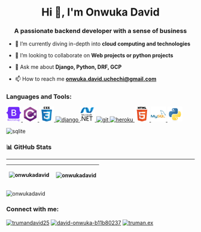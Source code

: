 <h1 align="center">Hi 👋, I'm Onwuka David</h1>
<h3 align="center">A passionate backend developer with a sense of business</h3>

- 🌱 I’m currently diving in-depth into **cloud computing and technologies**

- 👯 I’m looking to collaborate on **Web projects or python projects**

- 💬 Ask me about **Django, Python, DRF, GCP**

- 📫 How to reach me **onwuka.david.uchechi@gmail.com**

<h3 align="left">Languages and Tools:</h3>
<p align="left"> <a href="https://getbootstrap.com" target="_blank" rel="noreferrer"> <img src="https://raw.githubusercontent.com/devicons/devicon/master/icons/bootstrap/bootstrap-plain-wordmark.svg" alt="bootstrap" width="40" height="40"/> </a> <a href="https://www.w3schools.com/cs/" target="_blank" rel="noreferrer"> <img src="https://raw.githubusercontent.com/devicons/devicon/master/icons/csharp/csharp-original.svg" alt="csharp" width="40" height="40"/> </a> <a href="https://www.w3schools.com/css/" target="_blank" rel="noreferrer"> <img src="https://raw.githubusercontent.com/devicons/devicon/master/icons/css3/css3-original-wordmark.svg" alt="css3" width="40" height="40"/> </a> <a href="https://www.djangoproject.com/" target="_blank" rel="noreferrer"> <img src="https://cdn.worldvectorlogo.com/logos/django.svg" alt="django" width="40" height="40"/> </a> <a href="https://dotnet.microsoft.com/" target="_blank" rel="noreferrer"> <img src="https://raw.githubusercontent.com/devicons/devicon/master/icons/dot-net/dot-net-original-wordmark.svg" alt="dotnet" width="40" height="40"/> </a> <a href="https://git-scm.com/" target="_blank" rel="noreferrer"> <img src="https://www.vectorlogo.zone/logos/git-scm/git-scm-icon.svg" alt="git" width="40" height="40"/> </a> <a href="https://heroku.com" target="_blank" rel="noreferrer"> <img src="https://www.vectorlogo.zone/logos/heroku/heroku-icon.svg" alt="heroku" width="40" height="40"/> </a> <a href="https://www.w3.org/html/" target="_blank" rel="noreferrer"> <img src="https://raw.githubusercontent.com/devicons/devicon/master/icons/html5/html5-original-wordmark.svg" alt="html5" width="40" height="40"/> </a> <a href="https://www.mysql.com/" target="_blank" rel="noreferrer"> <img src="https://raw.githubusercontent.com/devicons/devicon/master/icons/mysql/mysql-original-wordmark.svg" alt="mysql" width="40" height="40"/> </a> <a href="https://www.python.org" target="_blank" rel="noreferrer"> <img src="https://raw.githubusercontent.com/devicons/devicon/master/icons/python/python-original.svg" alt="python" width="40" height="40"/> </a> </p> <img src="https://www.vectorlogo.zone/logos/sqlite/sqlite-icon.svg" alt="sqlite" width="40" height="40"/> </a> </p>

### 📊 GitHub Stats 
---
| <p>&nbsp;<img align="left" src="https://github-readme-stats.vercel.app/api?username=onwukadavid&show_icons=true&locale=en" alt="onwukadavid" />| </p> <p><img align="center" src="https://github-readme-streak-stats.herokuapp.com/?user=onwukadavid&" alt="onwukadavid" /></p> |
| ------------- | ------------- |

<p align="left"> <img src="https://komarev.com/ghpvc/?username=onwukadavid&label=Profile%20views&color=0e75b6&style=flat" alt="onwukadavid" /> </p>

<h3 align="left">Connect with me:</h3>
<p align="left">
<a href="https://twitter.com/trumandavid25" target="blank"><img align="center" src="https://raw.githubusercontent.com/rahuldkjain/github-profile-readme-generator/master/src/images/icons/Social/twitter.svg" alt="trumandavid25" height="30" width="40" /></a>
<a href="https://linkedin.com/in/david-onwuka-b11b80237" target="blank"><img align="center" src="https://raw.githubusercontent.com/rahuldkjain/github-profile-readme-generator/master/src/images/icons/Social/linked-in-alt.svg" alt="david-onwuka-b11b80237" height="30" width="40" /></a>
<a href="https://instagram.com/truman.ex" target="blank"><img align="center" src="https://raw.githubusercontent.com/rahuldkjain/github-profile-readme-generator/master/src/images/icons/Social/instagram.svg" alt="truman.ex" height="30" width="40" /></a>
</p>
